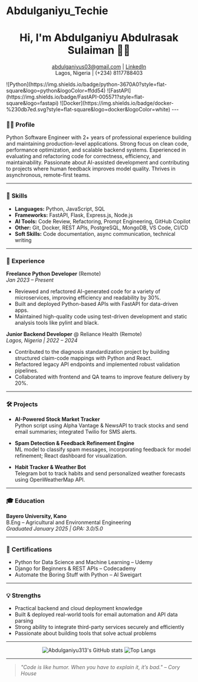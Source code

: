 # Abdulganiyu_Techie
<!--
Hi there 👋
Welcome to my GitHub profile! 
-->

<h1 align="center">Hi, I'm Abdulganiyu Abdulrasak Sulaiman 👨‍💻</h1>
<p align="center">
  <a href="mailto:abdulganiyus03@gmail.com">abdulganiyus03@gmail.com</a> |
  <a href="https://www.linkedin.com/in/abdulganiyu-abdulrasak-sulaiman-6b8769224">LinkedIn</a> <br>
  Lagos, Nigeria | (+234) 8117788403
</p>
![Python](https://img.shields.io/badge/python-3670A0?style=flat-square&logo=python&logoColor=ffdd54)
![FastAPI](https://img.shields.io/badge/FastAPI-005571?style=flat-square&logo=fastapi)
![Docker](https://img.shields.io/badge/docker-%230db7ed.svg?style=flat-square&logo=docker&logoColor=white)
---

### 🧑‍💻 **Profile**

Python Software Engineer with 2+ years of professional experience building and maintaining production-level applications. Strong focus on clean code, performance optimization, and scalable backend systems. Experienced in evaluating and refactoring code for correctness, efficiency, and maintainability. Passionate about AI-assisted development and contributing to projects where human feedback improves model quality. Thrives in asynchronous, remote-first teams.

---

### 🚀 **Skills**

- **Languages:** Python, JavaScript, SQL  
- **Frameworks:** FastAPI, Flask, Express.js, Node.js  
- **AI Tools:** Code Review, Refactoring, Prompt Engineering, GitHub Copilot  
- **Other:** Git, Docker, REST APIs, PostgreSQL, MongoDB, VS Code, CI/CD  
- **Soft Skills:** Code documentation, async communication, technical writing  

---

### 💼 **Experience**

**Freelance Python Developer** (Remote)  
_Jan 2023 – Present_

- Reviewed and refactored AI-generated code for a variety of microservices, improving efficiency and readability by 30%.
- Built and deployed Python-based APIs with FastAPI for data-driven apps.
- Maintained high-quality code using test-driven development and static analysis tools like pylint and black.

**Junior Backend Developer** @ Reliance Health (Remote)  
_Lagos, Nigeria | 2022 – 2024_

- Contributed to the diagnosis standardization project by building structured claim-code mappings with Python and React.
- Refactored legacy API endpoints and implemented robust validation pipelines.
- Collaborated with frontend and QA teams to improve feature delivery by 20%.

---

### 🛠️ **Projects**

- **AI-Powered Stock Market Tracker**  
  Python script using Alpha Vantage & NewsAPI to track stocks and send email summaries; integrated Twilio for SMS alerts.

- **Spam Detection & Feedback Refinement Engine**  
  ML model to classify spam messages, incorporating feedback for model refinement; React dashboard for visualization.

- **Habit Tracker & Weather Bot**  
  Telegram bot to track habits and send personalized weather forecasts using OpenWeatherMap API.

---

### 🎓 **Education**

**Bayero University, Kano**  
B.Eng – Agricultural and Environmental Engineering  
_Graduated January 2025 | GPA: 3.0/5.0_

---

### 📜 **Certifications**

- Python for Data Science and Machine Learning – Udemy  
- Django for Beginners & REST APIs – Codecademy  
- Automate the Boring Stuff with Python – Al Sweigart  

---

### 💡 **Strengths**

- Practical backend and cloud deployment knowledge
- Built & deployed real-world tools for email automation and API data parsing
- Strong ability to integrate third-party services securely and efficiently
- Passionate about building tools that solve actual problems

---

<p align="center">
  <img src="https://github-readme-stats.vercel.app/api?username=Abdulganiyu313&show_icons=true&theme=onedark" alt="Abdulganiyu313's GitHub stats" />
  <img src="https://github-readme-stats.vercel.app/api/top-langs/?username=Abdulganiyu313&layout=compact&theme=onedark" alt="Top Langs" />
</p>

---

<!-- Optional: Fun fact or quote -->
<blockquote>
  <em>"Code is like humor. When you have to explain it, it’s bad." – Cory House</em>
</blockquote>

<!--
Let's connect! 🚀
-->
